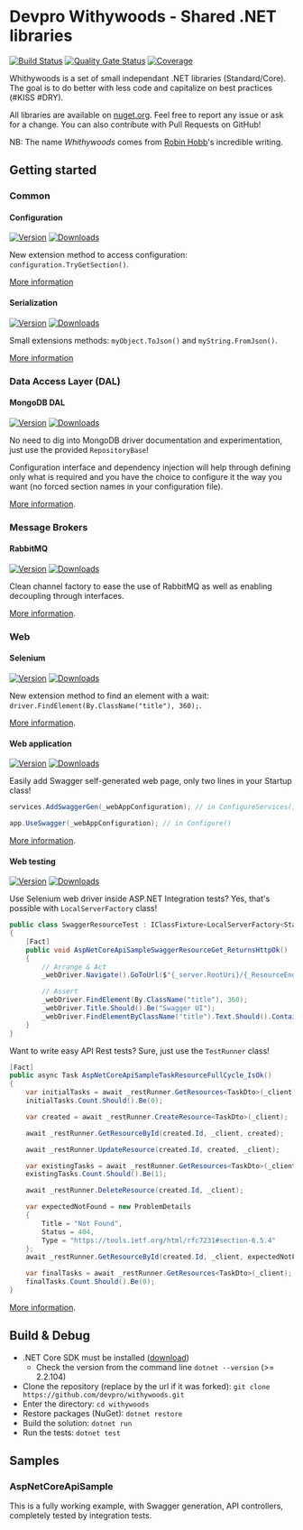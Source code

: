 ﻿# Devpro Withywoods - Shared .NET libraries

[![Build Status](https://dev.azure.com/devprofr/open-source/_apis/build/status/libraries/withywoods-ci?branchName=master)](https://dev.azure.com/devprofr/open-source/_build/latest?definitionId=31&branchName=master)
[![Quality Gate Status](https://sonarcloud.io/api/project_badges/measure?project=withywoods&metric=alert_status)](https://sonarcloud.io/dashboard?id=withywoods)
[![Coverage](https://sonarcloud.io/api/project_badges/measure?project=withywoods&metric=coverage)](https://sonarcloud.io/dashboard?id=withywoods)

Whithywoods is a set of small independant .NET libraries (Standard/Core). The goal is to do better with less code and capitalize on best practices (#KISS #DRY).

All libraries are available on [nuget.org](https://www.nuget.org/). Feel free to report any issue or ask for a change. You can also contribute with Pull Requests on GitHub!

NB: The name _Whithywoods_ comes from [Robin Hobb](https://twitter.com/robinhobb)'s incredible writing.

## Getting started

### Common

#### Configuration

[![Version](https://img.shields.io/nuget/v/Withywoods.Configuration.svg)](https://www.nuget.org/packages/Withywoods.Configuration/)
[![Downloads](https://img.shields.io/nuget/dt/Withywoods.Configuration.svg)](https://www.nuget.org/packages/Withywoods.Configuration/)

New extension method to access configuration: `configuration.TryGetSection()`.

[More information](./docs/Common.md)

#### Serialization

[![Version](https://img.shields.io/nuget/v/Withywoods.Serialization.svg)](https://www.nuget.org/packages/Withywoods.Serialization/)
[![Downloads](https://img.shields.io/nuget/dt/Withywoods.Serialization.svg)](https://www.nuget.org/packages/Withywoods.Serialization/)

Small extensions methods: `myObject.ToJson()` and `myString.FromJson()`.

[More information](./docs/Common.md)

### Data Access Layer (DAL)

#### MongoDB DAL

[![Version](https://img.shields.io/nuget/v/Withywoods.Dal.MongoDb.svg)](https://www.nuget.org/packages/Withywoods.Dal.MongoDb/)
[![Downloads](https://img.shields.io/nuget/dt/Withywoods.Dal.MongoDb.svg)](https://www.nuget.org/packages/Withywoods.Dal.MongoDb/)

No need to dig into MongoDB driver documentation and experimentation, just use the provided `RepositoryBase`!

Configuration interface and dependency injection will help through defining only what is required and you have the choice to configure it the way you want (no forced section names in your configuration file).

[More information](./src/Dal.MongoDb/README.md).

### Message Brokers

#### RabbitMQ

[![Version](https://img.shields.io/nuget/v/Withywoods.RabbitMq.svg)](https://www.nuget.org/packages/Withywoods.RabbitMq/)
[![Downloads](https://img.shields.io/nuget/dt/Withywoods.RabbitMq.svg)](https://www.nuget.org/packages/Withywoods.RabbitMq/)

Clean channel factory to ease the use of RabbitMQ as well as enabling decoupling through interfaces.

[More information](./src/RabbitMq/README.md).

### Web

#### Selenium

[![Version](https://img.shields.io/nuget/v/Withywoods.Selenium.svg)](https://www.nuget.org/packages/Withywoods.Selenium/)
[![Downloads](https://img.shields.io/nuget/dt/Withywoods.Selenium.svg)](https://www.nuget.org/packages/Withywoods.Selenium/)

New extension method to find an element with a wait: `driver.FindElement(By.ClassName("title"), 360);`.

[More information](./docs/Selenium.md).

#### Web application

[![Version](https://img.shields.io/nuget/v/Withywoods.AspNetCore.svg)](https://www.nuget.org/packages/Withywoods.AspNetCore/)
[![Downloads](https://img.shields.io/nuget/dt/Withywoods.AspNetCore.svg)](https://www.nuget.org/packages/Withywoods.AspNetCore/)

Easily add Swagger self-generated web page, only two lines in your Startup class!

```csharp
services.AddSwaggerGen(_webAppConfiguration); // in ConfigureServices()

app.UseSwagger(_webAppConfiguration); // in Configure()
```

[More information](./docs/WebApp.md).

#### Web testing

[![Version](https://img.shields.io/nuget/v/Withywoods.WebTesting.svg)](https://www.nuget.org/packages/Withywoods.WebTesting/)
[![Downloads](https://img.shields.io/nuget/dt/Withywoods.WebTesting.svg)](https://www.nuget.org/packages/Withywoods.WebTesting/)

Use Selenium web driver inside ASP.NET Integration tests? Yes, that's possible with `LocalServerFactory` class!

```csharp
public class SwaggerResourceTest : IClassFixture<LocalServerFactory<Startup>>, IDisposable
{
    [Fact]
    public void AspNetCoreApiSampleSwaggerResourceGet_ReturnsHttpOk()
    {
        // Arrange & Act
        _webDriver.Navigate().GoToUrl($"{_server.RootUri}/{_ResourceEndpoint}");

        // Assert
        _webDriver.FindElement(By.ClassName("title"), 360);
        _webDriver.Title.Should().Be("Swagger UI");
        _webDriver.FindElementByClassName("title").Text.Should().Contain("My API");
    }
}
```

Want to write easy API Rest tests? Sure, just use the `TestRunner` class!

```csharp
[Fact]
public async Task AspNetCoreApiSampleTaskResourceFullCycle_IsOk()
{
    var initialTasks = await _restRunner.GetResources<TaskDto>(_client);
    initialTasks.Count.Should().Be(0);

    var created = await _restRunner.CreateResource<TaskDto>(_client);

    await _restRunner.GetResourceById(created.Id, _client, created);

    await _restRunner.UpdateResource(created.Id, created, _client);

    var existingTasks = await _restRunner.GetResources<TaskDto>(_client);
    existingTasks.Count.Should().Be(1);

    await _restRunner.DeleteResource(created.Id, _client);

    var expectedNotFound = new ProblemDetails
    {
        Title = "Not Found",
        Status = 404,
        Type = "https://tools.ietf.org/html/rfc7231#section-6.5.4"
    };
    await _restRunner.GetResourceById(created.Id, _client, expectedNotFound, HttpStatusCode.NotFound, config => config.Excluding(x => x.Extensions));

    var finalTasks = await _restRunner.GetResources<TaskDto>(_client);
    finalTasks.Count.Should().Be(0);
}
```

[More information](./docs/WebTesting.md).

## Build & Debug

- .NET Core SDK must be installed ([download](https://dotnet.microsoft.com/download))
  - Check the version from the command line `dotnet --version` (>= 2.2.104)
- Clone the repository (replace by the url if it was forked): `git clone https://github.com/devpro/withywoods.git`
- Enter the directory: `cd withywoods`
- Restore packages (NuGet): `dotnet restore`
- Build the solution: `dotnet run`
- Run the tests: `dotnet test`

## Samples

### AspNetCoreApiSample

This is a fully working example, with Swagger generation, API controllers, completely tested by integration tests.
